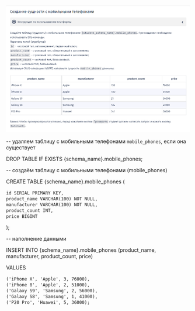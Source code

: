 ![Alt text](auto_1.png)

-- удаляем таблицу с мобильными телефонами `mobile_phones`, если она существует

DROP TABLE IF EXISTS {schema_name}.mobile_phones;

-- создаём таблицу с мобильными телефонами (mobile_phones)

CREATE TABLE {schema_name}.mobile_phones (

    id SERIAL PRIMARY KEY,
    product_name VARCHAR(100) NOT NULL,
    manufacturer VARCHAR(100) NOT NULL,
    product_count INT,
    price BIGINT
);

-- наполнение данными

INSERT INTO {schema_name}.mobile_phones (product_name, manufacturer, product_count, price)

VALUES

    ('iPhone X', 'Apple', 3, 76000),  
    ('iPhone 8', 'Apple', 2, 51000),  
    ('Galaxy S9', 'Samsung', 2, 56000),  
    ('Galaxy S8', 'Samsung', 1, 41000),
    ('P20 Pro', 'Huawei', 5, 36000);


